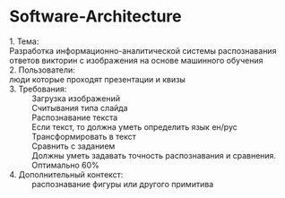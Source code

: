 # Software-Architecture
<dl>
<dt>1. Тема:</dt> Разработка информационно-аналитической системы распознавания ответов викторин с изображения на основе машинного обучения
<dt>2. Пользователи:</dt> люди которые проходят презентации и квизы
<dt>3. Требования:</dt>
<dd>Загрузка изображений</dd>
<dd>Считывания типа слайда</dd>
<dd>Распознавание текста</dd>
<dd>Если текст, то должна уметь определить язык ен/рус</dd>
<dd>Трансформировать в текст</dd>
<dd>Сравнить с заданием</dd>
<dd>Должны уметь задавать точность распознавания и сравнения. Оптимально 60%</dd>
<dt>4. Дополнительный контекст:</dt>
<dd>распознавание фигуры или другого примитива</dd>
</dl>
